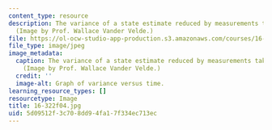 ```yaml
---
content_type: resource
description: The variance of a state estimate reduced by measurements taken over time.
  (Image by Prof. Wallace Vander Velde.)
file: https://ol-ocw-studio-app-production.s3.amazonaws.com/courses/16-322-stochastic-estimation-and-control-fall-2004/5d09512f3c708dd94fa17f334ec713ec_16-322f04.jpg
file_type: image/jpeg
image_metadata:
  caption: The variance of a state estimate reduced by measurements taken over time.
    (Image by Prof. Wallace Vander Velde.)
  credit: ''
  image-alt: Graph of variance versus time.
learning_resource_types: []
resourcetype: Image
title: 16-322f04.jpg
uid: 5d09512f-3c70-8dd9-4fa1-7f334ec713ec
---
```

